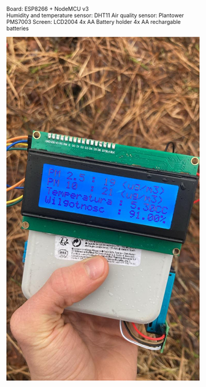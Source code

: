 Board: ESP8266 + NodeMCU v3 </br>
Humidity and temperature sensor: DHT11
Air quality sensor: Plantower PMS7003
Screen: LCD2004
4x AA Battery holder
4x AA rechargable batteries

![image](sensor.jpg)
